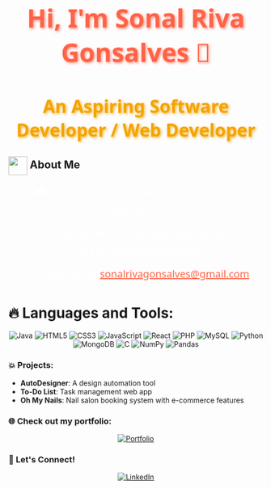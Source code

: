 <h1 align="center" style="color: #FF6347; font-family: 'Noto Sans', sans-serif; font-size: 50px; text-shadow: 2px 2px 5px rgba(255, 99, 71, 0.7);">Hi, I'm Sonal Riva Gonsalves 👋</h1>
<h2 align="center" style="color: #F4A300; font-family: 'Noto Sans', sans-serif; font-size: 35px; text-shadow: 2px 2px 5px rgba(244, 163, 0, 0.8);">An Aspiring Software Developer / Web Developer</h2>

## <img align ='center' src="https://i.giphy.com/media/v1.Y2lkPTc5MGI3NjExdjh2dDM4bDhyYzM5NmppaHJ6dG56Mmh3bTkyanFkdWRvZ3R1cGoycSZlcD12MV9pbnRlcm5hbF9naWZfYnlfaWQmY3Q9ZQ/LOnt6uqjD9OexmQJRB/giphy.gif" width="37" /> About Me


<p align="center" style="font-family: 'Noto Sans', sans-serif; font-size: 20px; color: #FFFFFF;">🎓 Currently pursuing Master of Computer Applications</p>
<p align="center" style="font-family: 'Noto Sans', sans-serif; font-size: 20px; color: #FFFFFF;">💻 Passionate software developer specializing in Java and Full Stack Development</p>
<p align="center" style="font-family: 'Noto Sans', sans-serif; font-size: 20px; color: #FFFFFF;">📫 Reach me at: <a href="mailto:sonalrivagonsalves@gmail.com" style="color: #FF6347; text-decoration: underline;">sonalrivagonsalves@gmail.com</a></p>

# 🔥 Languages and Tools:
<p align="center">
  <img src="https://img.shields.io/badge/Java-ED8B00?style=for-the-badge&logo=java&logoColor=white" alt="Java" />
  <img src="https://img.shields.io/badge/HTML5-E34F26?style=for-the-badge&logo=html5&logoColor=white" alt="HTML5" />
  <img src="https://img.shields.io/badge/CSS3-1572B6?style=for-the-badge&logo=css3&logoColor=white" alt="CSS3" />
  <img src="https://img.shields.io/badge/JavaScript-F7DF1E?style=for-the-badge&logo=javascript&logoColor=black" alt="JavaScript" />
  <img src="https://img.shields.io/badge/React-20232A?style=for-the-badge&logo=react&logoColor=61DAFB" alt="React" />
  <img src="https://img.shields.io/badge/PHP-777BB4?style=for-the-badge&logo=php&logoColor=white" alt="PHP" />
  <img src="https://img.shields.io/badge/MySQL-4479A1?style=for-the-badge&logo=mysql&logoColor=white" alt="MySQL" />
  <img src="https://img.shields.io/badge/Python-3776AB?style=for-the-badge&logo=python&logoColor=white" alt="Python" />
  <img src="https://img.shields.io/badge/MongoDB-4EA94B?style=for-the-badge&logo=mongodb&logoColor=white" alt="MongoDB" />
  <img src="https://img.shields.io/badge/C-00599C?style=for-the-badge&logo=c&logoColor=white" alt="C" />
  <img src="https://img.shields.io/badge/NumPy-013243?style=for-the-badge&logo=numpy&logoColor=white" alt="NumPy" />
  <img src="https://img.shields.io/badge/Pandas-150458?style=for-the-badge&logo=pandas&logoColor=white" alt="Pandas" />
</p>

### 💥 Projects:
- **AutoDesigner**: A design automation tool  
- **To-Do List**: Task management web app  
- **Oh My Nails**: Nail salon booking system with e-commerce features

### 🌐 Check out my portfolio:
<p align="center">
  <a href="https://sonalgonsalves.me/">
    <img src="https://img.shields.io/badge/Portfolio-0A66C2?style=for-the-badge&logo=appveyor&logoColor=white" alt="Portfolio"/>
  </a>
</p>

### 🤝 Let's Connect!
<p align="center">
  <a href="https://www.linkedin.com/in/sonalgonsalves/">
    <img src="https://img.shields.io/badge/LinkedIn-0A66C2?style=for-the-badge&logo=linkedin&logoColor=white" alt="LinkedIn" />
  </a>
</p>

